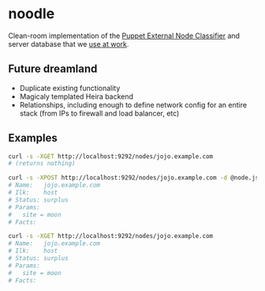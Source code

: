 # noodle
Clean-room implementation of the [Puppet External Node Classifier](http://docs.puppetlabs.com/guides/external_nodes.html)
and server database that we [use at work](bit.ly/noodlerockeagle2013).

## Future dreamland
* Duplicate existing functionality
* Magicaly templated Heira backend
* Relationships, including enough to define network config for an entire stack (from IPs to firewall and load balancer, etc)

## Examples
```bash
curl -s -XGET http://localhost:9292/nodes/jojo.example.com
# (returns nothing)

curl -s -XPOST http://localhost:9292/nodes/jojo.example.com -d @node.json
# Name:   jojo.example.com
# Ilk:    host
# Status: surplus
# Params:
#   site = moon
# Facts:

curl -s -XGET http://localhost:9292/nodes/jojo.example.com
# Name:   jojo.example.com
# Ilk:    host
# Status: surplus
# Params:
#   site = moon
# Facts:

```

